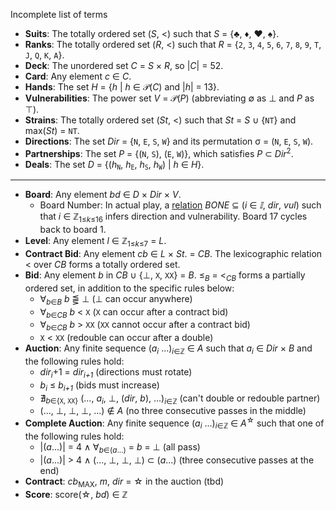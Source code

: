 Incomplete list of terms

- **Suits**: The totally ordered set (_S_, &lt;) such that _S_ = {&clubs;, &diams;, &hearts;, &spades;}.
- **Ranks**: The totally ordered set (_R_, &lt;) such that _R_ = {`2`, `3`, `4`, `5`, `6`, `7`, `8`, `9`, `T`, `J`, `Q`, `K`, `A`}.
- **Deck**: The unordered set _C_ = _S_ &times; _R_, so |_C_| = 52.
- **Card**: Any element _c_ &in; _C_.
- **Hands**: The set _H_ = {_h_ | _h_ &in; &Pscr;(_C_) and |_h_| = 13}.
- **Vulnerabilities**: The power set _V_ = &Pscr;(_P_) (abbreviating &empty; as &bottom; and _P_ as &top;).
- **Strains**: The totally ordered set (_St_, &lt;) such that _St_ = _S_ &cup; {`NT`} and max(_St_) = `NT`.
- **Directions**: The set _Dir_ = {`N`, `E`, `S`, `W`} and its permutation &sigma; = (`N`, `E`, `S`, `W`).
- **Partnerships**: The set _P_ = {(`N`, `S`), (`E`, `W`)}, which satisfies _P_ &sub; _Dir_<sup>2</sup>.
- **Deals**: The set _D_ = {(_h_<sub>`N`</sub>, _h_<sub>`E`</sub>, _h_<sub>`S`</sub>, _h_<sub>`W`</sub>) | _h_ &in; _H_}.
---
- **Board**: Any element _bd_ &in; _D_ &times; _Dir_ &times; _V_.
    - Board Number: In actual play, a [relation](https://en.wikipedia.org/wiki/Board_(bridge)#Set_of_boards) _BONE_ &sube; (_i_ &in; _&Iopf;_, _dir_, _vul_) such that _i_ &in; _&Zopf;_<sub>1&le;_k_&le;16</sub> infers direction and vulnerability. Board 17 cycles back to board 1.
- **Level**: Any element _l_ &in; _&Zopf;_<sub>1&le;_k_&le;7</sub> = _L_.
- **Contract Bid**: Any element _cb_ &in;  _L_ &times;  _St_. = _CB_. The lexicographic relation &lt; over _CB_ forms a totally ordered set.
- **Bid**: Any element _b_ in _CB_ &cup; {&bottom;, `X`, `XX`} = _B_. &le;<sub>_B_</sub> = &lt;<sub>_CB_</sub> forms a partially ordered set, in addition to the specific rules below:
   - &forall;<sub>_b_&in;_B_</sub> _b_ &lEg; &bottom; (&bottom; can occur anywhere)
   - &forall;<sub>_b_&in;_CB_</sub> _b_ &lt; `X` (`X` can occur after a contract bid)
   - &forall;<sub>_b_&in;_CB_</sub> _b_ &gt; `XX` (`XX` cannot occur after a contract bid)
   - `X` &lt; `XX` (redouble can occur after a double)
- **Auction**: Any finite sequence (_a_<sub>_i_</sub> ...)<sub>_i_&in;&Zopf;</sub> &in; _A_ such that _a_<sub>_i_</sub> &in; _Dir_ &times; _B_ and the following rules hold:
    - _dir_<sub>_i_</sub>+1 = _dir_<sub>_i+1_</sub> (directions must rotate)
    - _b_<sub>_i_</sub> &le; _b_<sub>_i+1_</sub> (bids must increase)
    - &nexist;<sub>_b_&in;{`X`, `XX`}</sub> (..., _a_<sub>_i_</sub>, &bottom;, (_dir_, _b_), ...)<sub>_i_&in;&Zopf;</sub> (can't double or redouble partner)
    - (..., &bottom;, &bottom;, &bottom;, ...) &notin; _A_ (no three consecutive passes in the middle)
- **Complete Auction**: Any finite sequence (_a_<sub>_i_</sub> ...)<sub>_i_&in;&Zopf;</sub> &in; _A_<sup>&star;</sup> such that one of the following rules hold:
    - |(_a_...)| = 4 &and; &forall;<sub>_b_&in;(_a_...)</sub> = _b_ = &bottom; (all pass)
    - |(_a_...)| > 4 &and; (..., &bottom;, &bottom;, &bottom;) &sub; (_a_...) (three consecutive passes at the end)
- **Contract**: _cb_<sub>MAX</sub>, _m_, _dir_ = &star; in the auction (tbd)
- **Score**: score(&star;, _bd_) &in; &Zopf;
